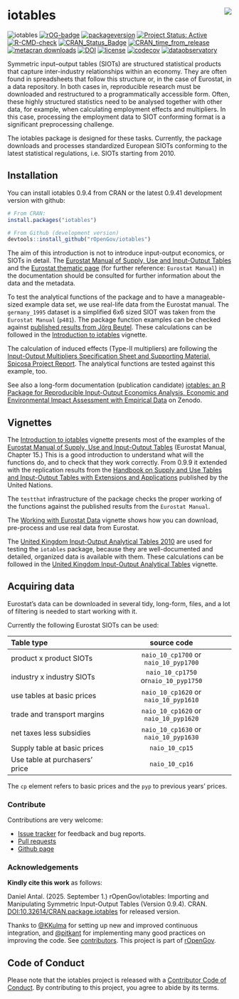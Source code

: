 <!-- README.md is generated from README.Rmd. Please edit that file -->

# iotables <img src="man/figures/logo.png" align="right" />

<!-- <img src="/man/figures/logo.png" align="right" height="205 width="205"/>-->

![iotables](man/figures/logo20.png)
[![rOG-badge](https://ropengov.github.io/rogtemplate/reference/figures/ropengov-badge.svg)](https://ropengov.org/)
[![packageversion](https://img.shields.io/badge/Package%20version-0.9.41-orange.svg?style=flat-square)](https://github.com/rOpenGov/iotables/commits/master)
[![Project Status:
Active](https://www.repostatus.org/badges/latest/active.svg)](https://www.repostatus.org/#active)
[![R-CMD-check](https://github.com/rOpenGov/iotables/workflows/R-CMD-check/badge.svg)](https://github.com/rOpenGov/iotables/actions)
[![CRAN_Status_Badge](https://www.r-pkg.org/badges/version/iotables)](https://cran.r-project.org/package=iotables)
[![CRAN_time_from_release](https://www.r-pkg.org/badges/ago/iotables)](https://cran.r-project.org/package=iotables)
[![metacran
downloads](https://cranlogs.r-pkg.org/badges/iotables)](https://cran.r-project.org/package=iotables)
[![DOI](https://doi.org/10.32614/CRAN.package.dataset.svg)](https://doi.org/10.32614/CRAN.package.dataset)
[![license](https://img.shields.io/badge/license-MIT%20+%20file%20LICENSE-lightgrey.svg)](https://choosealicense.com/)
[![codecov](https://codecov.io/gh/rOpenGov/iotables/branch/master/graph/badge.svg)](https://app.codecov.io/gh/rOpenGov/iotables)
[![dataobservatory](https://img.shields.io/badge/ecosystem-dataobservatory.eu-3EA135.svg)](https://dataobservatory.eu/)

Symmetric input–output tables (SIOTs) are structured statistical
products that capture inter-industry relationships within an economy.
They are often found in spreadsheets that follow this structure or, in
the case of Eurostat, in a data repository. In both cases in,
reproducible research must be downloaded and restructured to a
programmatically accessible form. Often, these highly structured
statistics need to be analysed together with other data, for example,
when calculating employment effects and multipliers. In this case,
processing the employment data to SIOT conforming format is a
significant preprocessing challenge.

The iotables package is designed for these tasks. Currently, the package
downloads and processes standardized European SIOTs conforming to the
latest statistical regulations, i.e. SIOTs starting from 2010.

## Installation

You can install iotables 0.9.4 from CRAN or the latest 0.9.41
development version with github:

``` r
# From CRAN:
install.packages("iotables")

# From Github (development version)
devtools::install_github("rOpenGov/iotables")
```

The aim of this introduction is not to introduce input-output economics,
or SIOTs in detail. The [Eurostat Manual of Supply, Use and Input-Output
Tables](https://ec.europa.eu/eurostat/en/web/products-manuals-and-guidelines/-/KS-RA-07-013)
and the [Eurostat thematic
page](https://ec.europa.eu/eurostat/web/esa-supply-use-input-tables/overview)
(for further reference: `Eurostat Manual`) in the documentation should
be consulted for further information about the data and the metadata.

To test the analytical functions of the package and to have a
manageable-sized example data set, we use real-life data from the
Eurostat manual. The `germany_1995` dataset is a simplified 6x6 sized
SIOT was taken from the `Eurostat Manual` (`p481`). The package function
examples can be checked against [published results from Jörg
Beutel](https://ec.europa.eu/eurostat/documents/3859598/5902113/KS-RA-07-013-EN.PDF/b0b3d71e-3930-4442-94be-70b36cea9b39?version=1.0).
These calculations can be followed in the [Introduction to
iotables](https://iotables.dataobservatory.eu/articles/intro.html)
vignette.

The calculation of induced effects (Type-II multipliers) are following
the [Input-Output Multipliers Specification Sheet and Supporting
Material, Spicosa Project
Report](https://web.archive.org/web/20220331124544/www.coastal-saf.eu/output-step/pdf/Specification%20sheet%20I_O_final.pdf).
The analytical functions are tested against this example, too.

See also a long-form documentation (publication candidate) [iotables: an
R Package for Reproducible Input-Output Economics Analysis, Economic and
Environmental Impact Assessment with Empirical
Data](https://zenodo.org/record/5887038#.Ye2ovv7MLIU) on Zenodo.

## Vignettes

The [Introduction to
iotables](https://iotables.dataobservatory.eu/articles/intro.html)
vignette presents most of the examples of the [Eurostat Manual of
Supply, Use and Input-Output
Tables](https://ec.europa.eu/eurostat/documents/3859598/5902113/KS-RA-07-013-EN.PDF/b0b3d71e-3930-4442-94be-70b36cea9b39?version=1.0)
(Eurostat Manual, Chapter 15.) This is a good introduction to understand
what will the functions do, and to check that they work correctly. From
0.9.9 it extended with the replication results from the [Handbook on
Supply and Use Tables and Input-Output Tables with Extensions and
Applications](https://unstats.un.org/unsd/nationalaccount/docs/SUT_IOT_HB_Final_Cover.pdf)
published by the United Nations.

The `testthat` infrastructure of the package checks the proper working
of the functions against the published results from the
`Eurostat Manual`.

The [Working with Eurostat
Data](https://iotables.dataobservatory.eu/articles/working_with_eurostat.html)
vignette shows how you can download, pre-process and use real data from
Eurostat.

The [United Kingdom Input-Output Analytical Tables
2010](https://webarchive.nationalarchives.gov.uk/20160114044923/http://www.ons.gov.uk/ons/rel/input-output/input-output-analytical-tables/2010/index.html)
are used for testing the `iotables` package, because they are
well-documented and detailed, organized data is available with them.
These calculations can be followed in the [United Kingdom Input-Output
Analytical
Tables](https://iotables.dataobservatory.eu/articles/united_kingdom_2010.html)
vignette.

## Acquiring data

Eurostat’s data can be downloaded in several tidy, long-form, files, and
a lot of filtering is needed to start working with it.

Currently the following Eurostat SIOTs can be used:

| Table type                     |              source code              |
|:-------------------------------|:-------------------------------------:|
| product x product SIOTs        | `naio_10_cp1700` or `naio_10_pyp1700` |
| industry x industry SIOTs      | `naio_10_cp1750` or`naio_10_pyp1750`  |
| use tables at basic prices     | `naio_10_cp1620` or `naio_10_pyp1610` |
| trade and transport margins    | `naio_10_cp1620` or `naio_10_pyp1620` |
| net taxes less subsidies       | `naio_10_cp1630` or `naio_10_pyp1630` |
| Supply table at basic prices   |            `naio_10_cp15`             |
| Use table at purchasers’ price |            `naio_10_cp16`             |

The `cp` element refers to basic prices and the `pyp` to previous years’
prices.

### Contribute

Contributions are very welcome:

- [Issue tracker](https://github.com/ropengov/iotables/issues) for
  feedback and bug reports.
- [Pull requests](https://github.com/ropengov/iotables/)
- [Github page](https://github.com/ropengov/iotables/)

### Acknowledgements

**Kindly cite this work** as follows:

Daniel Antal. (2025. September 1.) rOpenGov/iotables: Importing and
Manipulating Symmetric Input-Output Tables (Version 0.9.4). CRAN.
[DOI:10.32614/CRAN.package.iotables](https://doi.org/10.32614/CRAN.package.iotables)
for released version.

Thanks to [@KKulma](https://github.com/KKulma/) for setting up new and
improved continuous integration, and
[@pitkant](https://github.com/pitkant) for implementing many good
practices on improving the code. See
[contributors](https://github.com/ropengov/iotables/graphs/contributors).
This project is part of [rOpenGov](https://ropengov.org).

## Code of Conduct

Please note that the iotables project is released with a [Contributor
Code of
Conduct](https://contributor-covenant.org/version/2/0/CODE_OF_CONDUCT.html).
By contributing to this project, you agree to abide by its terms.
